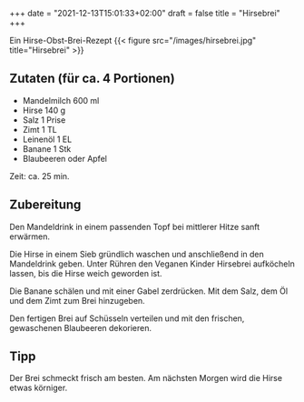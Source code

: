 +++
date = "2021-12-13T15:01:33+02:00"
draft = false
title = "Hirsebrei"
+++

Ein Hirse-Obst-Brei-Rezept
{{< figure src="/images/hirsebrei.jpg" title="Hirsebrei" >}}

<!--more-->
## Zutaten (für ca. 4 Portionen)
- Mandelmilch 600 ml
- Hirse 140 g
- Salz 1 Prise
- Zimt 1 TL
- Leinenöl 1 EL
- Banane 1 Stk
- Blaubeeren oder Apfel

Zeit: ca. 25 min.


## Zubereitung
Den Mandeldrink in einem passenden Topf bei mittlerer Hitze sanft erwärmen.

Die Hirse in einem Sieb gründlich waschen und anschließend in den Mandeldrink geben. Unter Rühren den Veganen Kinder Hirsebrei aufköcheln lassen, bis die Hirse weich geworden ist.

Die Banane schälen und mit einer Gabel zerdrücken. Mit dem Salz, dem Öl und dem Zimt zum Brei hinzugeben.

Den fertigen Brei auf Schüsseln verteilen und mit den frischen, gewaschenen Blaubeeren dekorieren.

## Tipp
Der Brei schmeckt frisch am besten. Am nächsten Morgen wird die Hirse etwas körniger.
